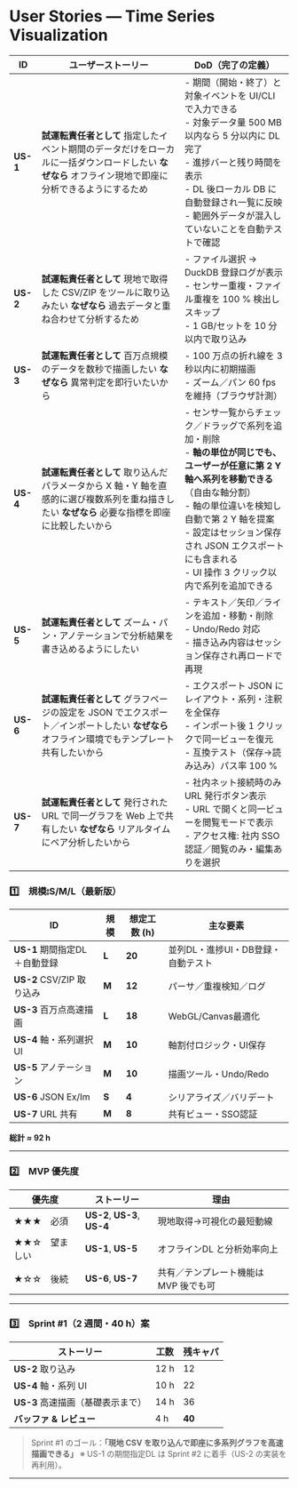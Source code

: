 # User Stories — Time Series Visualization

| ID | ユーザーストーリー | DoD（完了の定義） |
|----|-------------------|-------------------|
| **US-1** | **試運転責任者として** 指定したイベント期間のデータだけをローカルに一括ダウンロードしたい **なぜなら** オフライン現地で即座に分析できるようにするため | - 期間（開始・終了）と対象イベントを UI/CLI で入力できる<br>- 対象データ量 500 MB 以内なら 5 分以内に DL 完了<br>- 進捗バーと残り時間を表示<br>- DL 後ローカル DB に自動登録され一覧に反映<br>- 範囲外データが混入していないことを自動テストで確認 |
| **US-2** | **試運転責任者として** 現地で取得した CSV/ZIP をツールに取り込みたい **なぜなら** 過去データと重ね合わせて分析するため | - ファイル選択 → DuckDB 登録ログが表示<br>- センサー重複・ファイル重複を 100 % 検出しスキップ<br>- 1 GB/セットを 10 分以内で取り込み |
| **US-3** | **試運転責任者として** 百万点規模のデータを数秒で描画したい **なぜなら** 異常判定を即行いたいから | - 100 万点の折れ線を 3 秒以内に初期描画<br>- ズーム／パン 60 fps を維持（ブラウザ計測） |
| **US-4** | **試運転責任者として** 取り込んだパラメータから X 軸・Y 軸を直感的に選び複数系列を重ね描きしたい **なぜなら** 必要な指標を即座に比較したいから | - センサ一覧からチェック／ドラッグで系列を追加・削除<br>- **軸の単位が同じでも、ユーザーが任意に第 2 Y 軸へ系列を移動できる**（自由な軸分割）<br>- 軸の単位違いを検知し自動で第 2 Y 軸を提案<br>- 設定はセッション保存され JSON エクスポートにも含まれる<br>- UI 操作 3 クリック以内で系列を追加できる |
| **US-5** | **試運転責任者として** ズーム・パン・アノテーションで分析結果を書き込めるようにしたい | - テキスト／矢印／ラインを追加・移動・削除<br>- Undo/Redo 対応<br>- 描き込み内容はセッション保存され再ロードで再現 |
| **US-6** | **試運転責任者として** グラフページの設定を JSON でエクスポート／インポートしたい **なぜなら** オフライン環境でもテンプレート共有したいから | - エクスポート JSON にレイアウト・系列・注釈を全保存<br>- インポート後 1 クリックで同一ビューを復元<br>- 互換テスト（保存→読み込み）パス率 100 % |
| **US-7** | **試運転責任者として** 発行された URL で同一グラフを Web 上で共有したい **なぜなら** リアルタイムにペア分析したいから | - 社内ネット接続時のみ URL 発行ボタン表示<br>- URL で開くと同一ビューを閲覧モードで表示<br>- アクセス権: 社内 SSO 認証／閲覧のみ・編集ありを選択 |


### 1️⃣　規模⦂S/M/L（最新版）

| ID                    | 規模    | 想定工数 (h) | 主な要素                 |
| --------------------- | ----- | -------- | -------------------- |
| **US-1** 期間指定DL＋自動登録  | **L** | **20**   | 並列DL・進捗UI・DB登録・自動テスト |
| **US-2** CSV/ZIP 取り込み | **M** | **12**   | パーサ／重複検知／ログ          |
| **US-3** 百万点高速描画      | **L** | **18**   | WebGL/Canvas最適化      |
| **US-4** 軸・系列選択 UI    | **M** | **10**   | 軸割付ロジック・UI保存         |
| **US-5** アノテーション      | **M** | **10**   | 描画ツール・Undo/Redo      |
| **US-6** JSON Ex/Im   | **S** | **4**    | シリアライズ／バリデート         |
| **US-7** URL 共有       | **M** | **8**    | 共有ビュー・SSO認証          |

**総計 ≈ 92 h**

---

### 2️⃣　MVP 優先度

| 優先度      | ストーリー                        | 理由                    |
| -------- | ---------------------------- | --------------------- |
| ★★★ 必須   | **US-2**, **US-3**, **US-4** | 現地取得→可視化の最短動線         |
| ★★☆ 望ましい | **US-1**, **US-5**           | オフラインDL と分析効率向上       |
| ★☆☆ 後続   | **US-6**, **US-7**           | 共有／テンプレート機能は MVP 後でも可 |

---

### 3️⃣　Sprint \#1（2 週間・40 h）案

| ストーリー                 | 工数   | 残キャパ   |
| --------------------- | ---- | ------ |
| **US-2** 取り込み         | 12 h | 12     |
| **US-4** 軸・系列 UI      | 10 h | 22     |
| **US-3** 高速描画（基礎表示まで） | 14 h | 36     |
| **バッファ & レビュー**       | 4 h  | **40** |

> Sprint #1 のゴール：**「現地 CSV を取り込んで即座に多系列グラフを高速描画できる」**
> ※ US-1 の期間指定DL は Sprint #2 に着手（US-2 の実装を再利用）。

---



